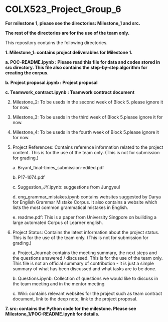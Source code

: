 # COLX523_Project_Group_6

**For milestone 1, please see the directories: Milestone_1 and src.**

**The rest of the directories are for the use of the team only.**

This repository contains the following directories.

**1. Milestone_1: contains project deliverables for Milestone 1.**

   **a. POC-README.ipynb : Please read this file for data and codes stored in src directory. This file also contains the step-by-step algorithm for creating the corpus.**
   
   **b. Project proposal.ipynb : Project proposal**
   
   **c. Teamwork_contract.ipynb : Teamwork contract document**

2) Milestone_2: To be useds in the second week of Block 5. please ignore it for now.

3) Milestone_3: To be useds in the third week of Block 5.please ignore it for now.

4) Milestone_4: To be useds in the fourth week of Block 5.please ignore it for now.

5) Project References: Contains reference information related to the project content. This is for the use of the team only. (This is not for submission for grading.)

    a. Bryant_final-times_submission-edited.pdf 
    
    b. P17-1074.pdf
    
    c. Suggestion_JY.ipynb: suggestions from Jungyeul
    
    d. eng_grammar_mistakes.ipynb contains websites suggested by Darya for English Grammar Mistake Corpus. It also contains a website which lists the most common grammatical mistakes in English.
    
    e. readme.pdf: This is a paper from University Singpore on builiding a large automated Corpus of Learner english.
    
6) Project Status: Contains the latest information about the project status. This is for the use of the team only. (This is not for submission for grading.)

    a. Project_Journal: contains the meeting summary, the next steps and the questions answered / discussed. This is for the use of the team only. This file is not an official summary of contribution - it is just a simple summary of what has been discussed and what tasks are to be done. 

    b. Questions.ipynb: Collection of questions we would like to discuss in the team meeting and in the mentor meeting
    
    c. Wiki: contains relevant websites for the project such as team contract document, link to the deep note, link to the project proposal.
    
**7. src: contains the Python code for the milestone. Please see Milestone_1/POC-README.ipynb for details.**